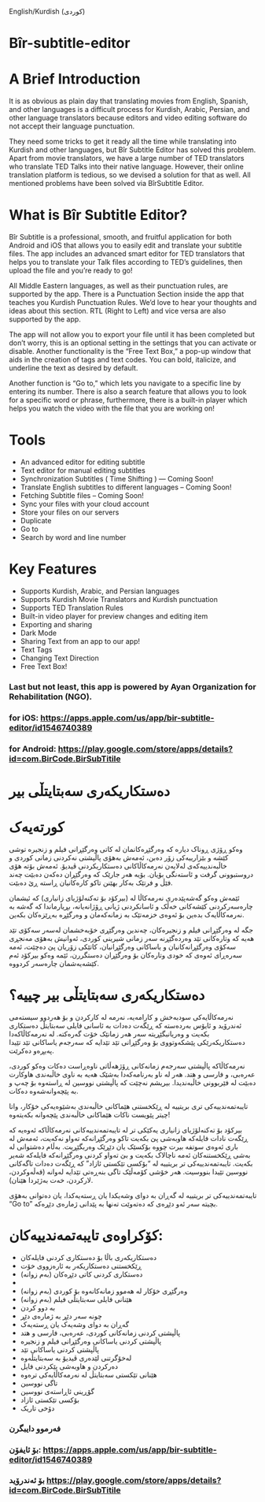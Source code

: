 English/Kurdish (کوردی)

# Bîr-subtitle-editor

# A Brief Introduction

It is as obvious as plain day that translating movies from English, Spanish, and other languages is a difficult process for Kurdish, Arabic, Persian, and other language translators because editors and video editing software do not accept their language punctuation.

They need some tricks to get it ready all the time while translating into Kurdish and other languages, but Bîr Subtitle Editor has solved this problem. Apart from movie translators, we have a large number of TED translators who translate TED Talks into their native language. However, their online translation platform is tedious, so we devised a solution for that as well. All mentioned problems have been solved via BîrSubtitle Editor.

# What is Bîr Subtitle Editor?

Bîr Subtitle is a professional, smooth, and fruitful application for both Android and iOS that allows you to easily edit and translate your subtitle files. The app includes an advanced smart editor for TED translators that helps you to translate your Talk files according to TED’s guidelines, then upload the file and you’re ready to go!

All Middle Eastern languages, as well as their punctuation rules, are supported by the app. There is a Punctuation Section inside the app that teaches you Kurdish Punctuation Rules. We’d love to hear your thoughts and ideas about this section. RTL (Right to Left) and vice versa are also supported by the app. 

The app will not allow you to export your file until it has been completed but don’t worry, this is an optional setting in the settings that you can activate or disable. Another functionality is the “Free Text Box,” a pop-up window that aids in the creation of tags and text codes. You can bold, italicize, and underline the text as desired by default.

Another function is “Go to,” which lets you navigate to a specific line by entering its number. There is also a search feature that allows you to look for a specific word or phrase, furthermore, there is a built-in player which helps you watch the video with the file that you are working on! 

# Tools

- An advanced editor for editing subtitle
- Text editor for manual editing subtitles
- Synchronization Subtitles ( Time Shifting ) — Coming Soon!
- Translate English subtitles to different languages – Coming Soon!
- Fetching Subtitle files – Coming Soon!
- Sync your files with your cloud account
- Store your files on our servers
- Duplicate
- Go to
- Search by word and line number

# Key Features

- Supports Kurdish, Arabic, and Persian languages
- Supports Kurdish Movie Translators and Kurdish punctuation
- Supports TED Translation Rules
- Built-in video player for preview changes and editing item
- Exporting and sharing
- Dark Mode
- Sharing Text from an app to our app!
- Text Tags
- Changing Text Direction
- Free Text Box!

### Last but not least, this app is powered by Ayan Organization for Rehabilitation (NGO).

### for iOS: https://apps.apple.com/us/app/bir-subtitle-editor/id1546740389
### for Android: https://play.google.com/store/apps/details?id=com.BirCode.BirSubTitile

# دەستکاریکەری سەبتایتڵی بیر

# کورتەیەک
وەکو ڕۆژی ڕوناک دیارە کە وەرگێڕەکانمان لە کاتی وەرگێڕانی فیلم و زنجیرە توشی كێشە و بێزارییەکی زۆر دەبن، ئەمەش بەهۆی پاڵپشتی نەکردنی زمانی کوردی و خاڵبەندییەکەی لەلایەن نەرمەکاڵاکانی دەستکاریکردنی ڤیدیۆ. ئەمەش بۆتە هۆی دروستبوونی گرفت و ئاستەنگی بۆیان. بۆیە هەر جارێک کە وەرگێڕان دەکەن دەبێت چەند فێڵ و فرتێک بەکار بهێنن تاکو کارەکانیان ڕاستە ڕێ دەبێت.

ئێمەش وەکو گەشەپێدەری نەرمەکاڵا لە (بیرکۆد بۆ تەکنەلۆژیای زانیاری) کە ئیشمان چارەسەرکردنی کێشەکانی خەڵک و ئاسانکردنی ژیانی ڕۆژانەیانە، بڕیارماندا کە گەشە بە نەرمەکاڵایەک بدەین بۆ ئەوەی خزمەتێک بە زمانەکەمان و وەرگێڕە بەڕێزەکان بکەین.

جگە لە وەرگێڕانی فیلم و زنجیرەکان، چەندین وەرگێڕی خۆبەخشمان لەسەر سەکۆی تێد هەیە کە وتارەکانی تێد وەردەگێڕنە سەر زمانی شیرینی کوردی، ئەوانیش بەهۆی مەنجڕی سەکۆی وەرگێڕانەکانیان و یاساکانی وەرگێڕانیان، کاتێکی زۆریان پێ دەچێت، ئەمە سەرەڕای ئەوەی کە خودی وتارەکان بۆ وەرگێڕان دەستگررن، ئێمە وەکو بیرکۆد ئەم کێشەیەشمان چارەسەر کردووە.

# دەستکاریکەری سەبتایتڵی بیر چییە؟

نەرمەکاڵایەکی سودبەخش و کارامەیە، نەرمە لە کارکردن و بۆ هەردوو سیستەمی ئەندرۆید و ئایۆس بەردەستە کە ڕێگەت دەدات بە ئاسانی فایلی سەبتایتڵ دەستکاری بکەیت و وەریانبگێڕیتە سەر هەر زمانێک خۆت گەرەکتە. لە نەرمەکاڵاکەدا دەستکاریکەرێکی پێشکەوتووی بۆ وەرگێڕانی تێد تێدایە کە سەرجەم یاساکانی تێد تێیدا پەیڕەو دەکرێت.

نەرمەکاڵاکە پاڵپشتی سەرجەم زمانەکانی ڕۆژهەڵاتی ناوەڕاست دەکات وەکو کوردی، عەرەبی، و فارسی و هتد. هەر لە ناو بەرنامەکەدا بەشێک هەیە بە ناوی خاڵبەندی هاوکارت دەبێت لە فێربوونی خاڵبەندیدا. بیریشم نەچێت کە پاڵپشتی نووسین لە ڕاستەوە بۆ چەپ و بە پێچەوانەشەوە دەکات.

تایبەتمەندییەکی تری بریتییە لە ڕێکخستنی هێماکانی خاڵبەندی بەشێوەیەکی خۆکار، واتا چیتر پێویست ناکات هێماکانی خاڵبەندی پێچەوانە بکەیتەوە!

بیرکۆد بۆ تەکنەلۆژیای زانیاری
یەکێكی تر لە تایبەتمەندییەکانی نەرمەکاڵاکە ئەوەیە کە ڕێگەت نادات فایلەکە هاوبەشی پێ بکەیت تاکو وەرگێڕانەکە تەواو نەکەیت، ئەمەش لە باری ئەوەی سوتفە بیرت چووە بۆکسێک یان دێڕێک وەربگێڕیت. بەڵام دەشتوانی لە بەشی ڕێكخستنەکان ئەمە ناچالاک بکەیت و بێ تەواو کردنی وەرگێڕانەکە فایلەکە شەیر بکەیت. تایبەتمەندییەکی تر بریتییە لە “بۆکسی تێکستی ئازاد” کە ڕێگەت دەدات تاگەکانی نووسین تێیدا بنووسیت. هەر خۆشی کۆمەڵێک تاگی بنەڕەتی تێدایە لەوانە (قەڵەوکردن، لارکردن، خەت بەژێردا هێنان).

تایبەتمەندییەکی تر بریتییە لە گەڕان بە دوای وشەیکدا یان ڕستەیەکدا، یان دەتوانی بەهۆی “Go to” بچیتە سەر ئەو دێڕەی کە دەتەوێت تەنها بە پێدانی ژمارەی دێڕەکە.

# کۆکراوەی تایبەتمەندییەکان:

- دەستکاریکەری باڵا بۆ دەستکاری کردنی فایلەکان
- ڕێکخستنی دەستکاریکەر بە ئارەزووی خۆت
- دەستکاری کردنی کاتی دێڕەکان (بەم زوانە)
- 
- وەرگێڕی خۆکار لە هەموو زمانەکانەوە بۆ کوردی (بەم زوانە)
- هێنانی فایلی سەبتایتڵی فیلم (بەم زوانە)
- بە دوو کردن
- چونە سەر دێڕ بە ژمارەی دێڕ
- گەڕان بە دوای وشەیەک یان ڕستەیەک
- پاڵپشتی کردنی زمانەکانی کوردی، عەرەبی، فارسی و هتد
- پاڵپشتی کردنی یاساکانی وەرگێڕانی فیلم و زنجیرە
- پاڵپشتی کردنی یاساکانی تێد
- لەخۆگرتنی لێدەری ڤیدیۆ بە سەبتایتڵەوە
- دەرکردن و هاوبەشی پێکردنی فایل
- هێنانی تێکستی سەبتایتڵ لە نەرمەکاڵایەکی ترەوە
- تاگی نووسین
- گۆڕینی ئاڕاستەی نووسین
- بۆکسی تێکستی ئازاد
- دۆخی تاریک

### فەرموو دایبگرن
### بۆ ئایفۆن: https://apps.apple.com/us/app/bir-subtitle-editor/id1546740389
### بۆ ئەندرۆید https://play.google.com/store/apps/details?id=com.BirCode.BirSubTitile
